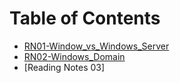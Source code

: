 # Table of Contents

- [RN01-Window_vs_Windows_Server](class-01.md)
- [RN02-Windows_Domain](class-02.md)
- [Reading Notes 03]